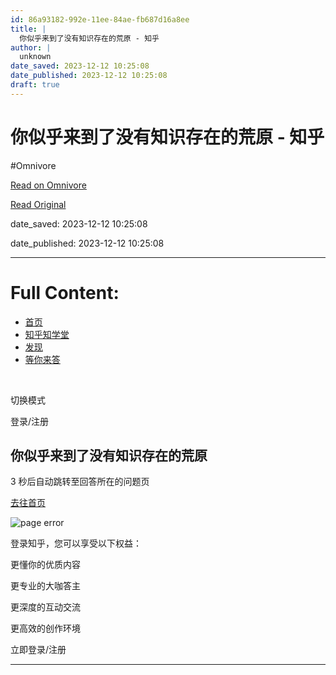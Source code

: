 ```yaml
---
id: 86a93182-992e-11ee-84ae-fb687d16a8ee
title: |
  你似乎来到了没有知识存在的荒原 - 知乎
author: |
  unknown
date_saved: 2023-12-12 10:25:08
date_published: 2023-12-12 10:25:08
draft: true
---
```


# 你似乎来到了没有知识存在的荒原 - 知乎
#Omnivore

[Read on Omnivore](https://omnivore.app/me/-18c5fc16323)

[Read Original](https://www.zhihu.com/question/634352958/answer/3323403062)

date_saved: 2023-12-12 10:25:08

date_published: 2023-12-12 10:25:08

--- 

# Full Content: 

* [首页](https://www.zhihu.com/)
* [知乎知学堂](https://www.zhihu.com/education/learning)
* [发现](https://www.zhihu.com/explore)
* [等你来答](https://www.zhihu.com/question/waiting)

​

切换模式

登录/注册

## 你似乎来到了没有知识存在的荒原

3 秒后自动跳转至回答所在的问题页

[去往首页](https://www.zhihu.com/)

![page error](https://proxy-prod.omnivore-image-cache.app/0x0,sAHncv0nsLjQWDmdvl3RmTqdrwHnfVWKP0Cbk7UzNv0k/https://static.zhihu.com/heifetz/assets/liukanshan_desert.ecf3c388.svg)

登录知乎，您可以享受以下权益：

更懂你的优质内容

更专业的大咖答主

更深度的互动交流

更高效的创作环境

立即登录/注册

---

